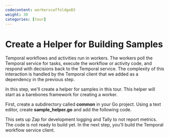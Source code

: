 ```yaml
---
codecontent: workerscaffoldgo03
weight: 30
categories: [tour]
---
```


# Create a Helper for Building Samples

Temporal workflows and activities run in workers. The workers poll the Temporal service for tasks, execute the 
workflow or activity code, and respond with decisions back to the Temporal service. The complexity of this 
interaction is handled by the Temporal client that we added as a dependency in the previous step. 

In this step, we'll create a helper for samples in this tour. This helper will start as a barebones framework 
for creating a worker. 

First, create a subdirectory called **common** in your Go project. Using a text editor, create 
**sample_helper.go** and add the following code.

This sets up Zap for development logging and Tally to not report metrics. The code is not ready to build yet. 
In the next step, you'll build the Temporal workflow service client.
